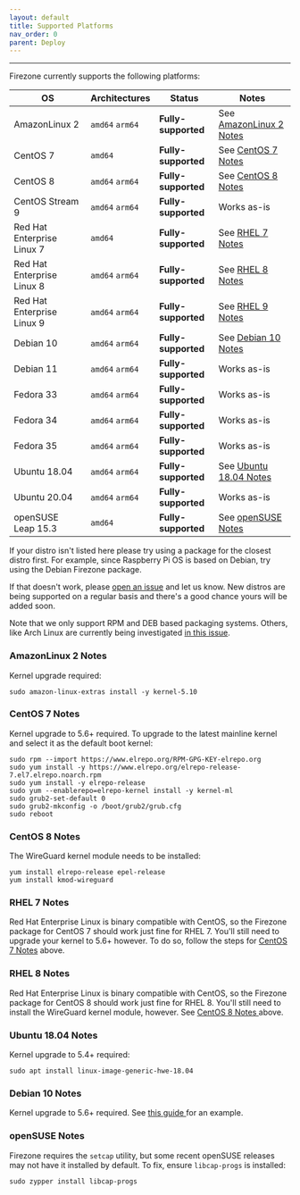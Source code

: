 ```yaml
---
layout: default
title: Supported Platforms
nav_order: 0
parent: Deploy
---
```

---

Firezone currently supports the following platforms:

<!-- markdownlint-disable MD013 -->

| OS | Architectures | Status | Notes |
| --- | --- | --- | --- |
| AmazonLinux 2 | `amd64` `arm64` | **Fully-supported** | See [AmazonLinux 2 Notes](#amazonlinux-2-notes) |
| CentOS 7 | `amd64` | **Fully-supported** | See [CentOS 7 Notes](#centos-7-notes) |
| CentOS 8 | `amd64` `arm64` | **Fully-supported** | See [CentOS 8 Notes](#centos-8-notes) |
| CentOS Stream 9 | `amd64` `arm64` | **Fully-supported** | Works as-is |
| Red Hat Enterprise Linux 7 | `amd64` | **Fully-supported** | See [RHEL 7 Notes](#rhel-7-notes) |
| Red Hat Enterprise Linux 8 | `amd64` `arm64` | **Fully-supported** | See [RHEL 8 Notes](#rhel-8-notes) |
| Red Hat Enterprise Linux 9 | `amd64` `arm64` | **Fully-supported** | See [RHEL 9 Notes](#rhel-9-notes) |
| Debian 10 | `amd64` `arm64` | **Fully-supported** | See [Debian 10 Notes](#debian-10-notes)|
| Debian 11 | `amd64` `arm64` | **Fully-supported** | Works as-is |
| Fedora 33 | `amd64` `arm64` | **Fully-supported** | Works as-is |
| Fedora 34 | `amd64` `arm64` | **Fully-supported** | Works as-is |
| Fedora 35 | `amd64` `arm64` | **Fully-supported** | Works as-is |
| Ubuntu 18.04 | `amd64` `arm64` | **Fully-supported** | See [Ubuntu 18.04 Notes](#ubuntu-1804-notes) |
| Ubuntu 20.04 | `amd64` `arm64` | **Fully-supported** | Works as-is |
| openSUSE Leap 15.3 | `amd64` | **Fully-supported** | See [openSUSE Notes](#opensuse-notes) |

<!-- markdownlint-enable MD013 -->

If your distro isn't listed here  please try using a package for the closest
distro first. For example, since Raspberry Pi OS is based on Debian, try using
the Debian Firezone package.

If that doesn't work, please
[open an issue](https://github.com/firezone/firezone/issues/new/choose)
and let us know. New distros are being supported on a regular basis and there's
a good chance yours will be added soon.

Note that we only support RPM and DEB based packaging systems. Others, like Arch
Linux are currently being investigated [
in this issue](https://github.com/firezone/firezone/issues/378).

### AmazonLinux 2 Notes

Kernel upgrade required:

```shell
sudo amazon-linux-extras install -y kernel-5.10
```

### CentOS 7 Notes

Kernel upgrade to 5.6+ required. To upgrade to the latest mainline kernel and
select it as the default boot kernel:

```shell
sudo rpm --import https://www.elrepo.org/RPM-GPG-KEY-elrepo.org
sudo yum install -y https://www.elrepo.org/elrepo-release-7.el7.elrepo.noarch.rpm
sudo yum install -y elrepo-release
sudo yum --enablerepo=elrepo-kernel install -y kernel-ml
sudo grub2-set-default 0
sudo grub2-mkconfig -o /boot/grub2/grub.cfg
sudo reboot
```

### CentOS 8 Notes

The WireGuard kernel module needs to be installed:

```shell
yum install elrepo-release epel-release
yum install kmod-wireguard
```

### RHEL 7 Notes

Red Hat Enterprise Linux is binary compatible with CentOS, so the Firezone
package for CentOS 7 should work just fine for RHEL 7. You'll still need to
upgrade your kernel to 5.6+ however. To do so, follow the steps for
[CentOS 7 Notes](#centos-7-notes) above.

### RHEL 8 Notes

Red Hat Enterprise Linux is binary compatible with CentOS, so the Firezone
package for CentOS 8 should work just fine for RHEL 8. You'll still need to
install the WireGuard kernel module, however. See [CentOS 8 Notes
](#centos-8-notes) above.

### Ubuntu 18.04 Notes

Kernel upgrade to 5.4+ required:

```shell
sudo apt install linux-image-generic-hwe-18.04
```

### Debian 10 Notes

Kernel upgrade to 5.6+ required. See [this guide
](https://jensd.be/968/linux/install-a-newer-kernel-in-debian-10-buster-stable)
for an example.

### openSUSE Notes

Firezone requires the `setcap` utility, but some recent openSUSE releases may
not have it installed by default. To fix, ensure `libcap-progs` is installed:

```shell
sudo zypper install libcap-progs
```
